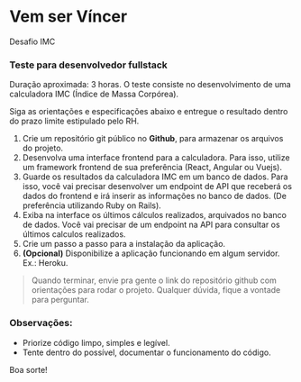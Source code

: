 # Vem ser Víncer
Desafio IMC

### Teste para desenvolvedor fullstack
Duração aproximada: 3 horas.
O teste consiste no desenvolvimento de uma calculadora IMC (Índice de Massa Corpórea).

Siga as orientações e especificações abaixo e entregue o resultado dentro do prazo limite estipulado pelo RH.

1. Crie um repositório git público no **Github**, para armazenar os arquivos do projeto.
2. Desenvolva uma interface frontend para a calculadora.
Para isso, utilize um framework frontend de sua preferência (React, Angular ou Vuejs).
3. Guarde os resultados da calculadora IMC em um banco de dados. 
Para isso, você vai precisar desenvolver um endpoint de API que receberá os dados do frontend e irá inserir as informações no banco de dados. (De preferência utilizando Ruby on Rails).
4. Exiba na interface os últimos cálculos realizados, arquivados no banco de dados.
Você vai precisar de um endpoint na API para consultar os últimos calculos realizados.
5. Crie um passo a passo para a instalação da aplicação.
6. **(Opcional)** Disponibilize a aplicação funcionando em algum servidor. Ex.: Heroku.

> Quando terminar, envie pra gente o link do repositório github com orientações para rodar o projeto.
> Qualquer dúvida, fique a vontade para perguntar.

### Observações:
- Priorize código limpo, simples e legível.
- Tente dentro do possível, documentar o funcionamento do código.

Boa sorte!
